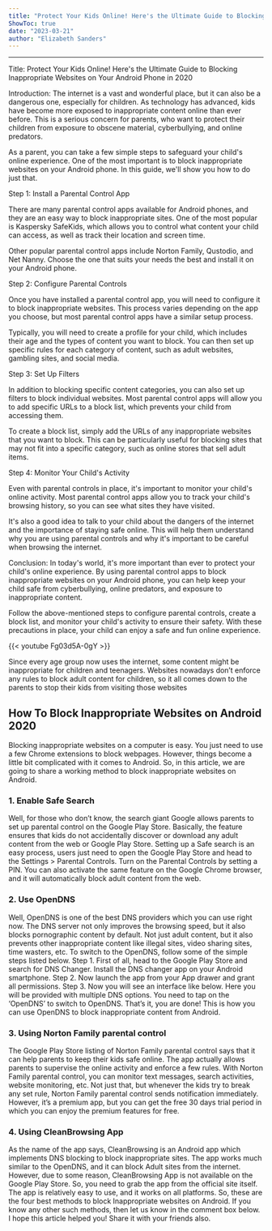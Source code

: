 ```yaml
---
title: "Protect Your Kids Online! Here's the Ultimate Guide to Blocking Inappropriate Websites on Your Android Phone in 2020"
ShowToc: true 
date: "2023-03-21"
author: "Elizabeth Sanders"
---
```

*****
Title: Protect Your Kids Online! Here's the Ultimate Guide to Blocking Inappropriate Websites on Your Android Phone in 2020

Introduction:
The internet is a vast and wonderful place, but it can also be a dangerous one, especially for children. As technology has advanced, kids have become more exposed to inappropriate content online than ever before. This is a serious concern for parents, who want to protect their children from exposure to obscene material, cyberbullying, and online predators.

As a parent, you can take a few simple steps to safeguard your child's online experience. One of the most important is to block inappropriate websites on your Android phone. In this guide, we'll show you how to do just that.

Step 1: Install a Parental Control App

There are many parental control apps available for Android phones, and they are an easy way to block inappropriate sites. One of the most popular is Kaspersky SafeKids, which allows you to control what content your child can access, as well as track their location and screen time.

Other popular parental control apps include Norton Family, Qustodio, and Net Nanny. Choose the one that suits your needs the best and install it on your Android phone.

Step 2: Configure Parental Controls

Once you have installed a parental control app, you will need to configure it to block inappropriate websites. This process varies depending on the app you choose, but most parental control apps have a similar setup process.

Typically, you will need to create a profile for your child, which includes their age and the types of content you want to block. You can then set up specific rules for each category of content, such as adult websites, gambling sites, and social media.

Step 3: Set Up Filters

In addition to blocking specific content categories, you can also set up filters to block individual websites. Most parental control apps will allow you to add specific URLs to a block list, which prevents your child from accessing them.

To create a block list, simply add the URLs of any inappropriate websites that you want to block. This can be particularly useful for blocking sites that may not fit into a specific category, such as online stores that sell adult items.

Step 4: Monitor Your Child's Activity

Even with parental controls in place, it's important to monitor your child's online activity. Most parental control apps allow you to track your child's browsing history, so you can see what sites they have visited.

It's also a good idea to talk to your child about the dangers of the internet and the importance of staying safe online. This will help them understand why you are using parental controls and why it's important to be careful when browsing the internet.

Conclusion:
In today's world, it's more important than ever to protect your child's online experience. By using parental control apps to block inappropriate websites on your Android phone, you can help keep your child safe from cyberbullying, online predators, and exposure to inappropriate content.

Follow the above-mentioned steps to configure parental controls, create a block list, and monitor your child's activity to ensure their safety. With these precautions in place, your child can enjoy a safe and fun online experience.

{{< youtube Fg03d5A-0gY >}} 



Since every age group now uses the internet, some content might be inappropriate for children and teenagers. Websites nowadays don’t enforce any rules to block adult content for children, so it all comes down to the parents to stop their kids from visiting those websites

 
## How To Block Inappropriate Websites on Android 2020


Blocking inappropriate websites on a computer is easy. You just need to use a few Chrome extensions to block webpages. However, things become a little bit complicated with it comes to Android. So, in this article, we are going to share a working method to block inappropriate websites on Android.

 
### 1. Enable Safe Search


Well, for those who don’t know, the search giant Google allows parents to set up parental control on the Google Play Store. Basically, the feature ensures that kids do not accidentally discover or download any adult content from the web or Google Play Store. Setting up a Safe search is an easy process, users just need to open the Google Play Store and head to the Settings > Parental Controls. Turn on the Parental Controls by setting a PIN. You can also activate the same feature on the Google Chrome browser, and it will automatically block adult content from the web.

 
### 2. Use OpenDNS


Well, OpenDNS is one of the best DNS providers which you can use right now. The DNS server not only improves the browsing speed, but it also blocks pornographic content by default. Not just adult content, but it also prevents other inappropriate content like illegal sites, video sharing sites, time wasters, etc. To switch to the OpenDNS, follow some of the simple steps listed below.
Step 1. First of all, head to the Google Play Store and search for DNS Changer. Install the DNS changer app on your Android smartphone.
Step 2. Now launch the app from your App drawer and grant all permissions.
Step 3. Now you will see an interface like below. Here you will be provided with multiple DNS options. You need to tap on the ‘OpenDNS’ to switch to OpenDNS.
That’s it, you are done! This is how you can use OpenDNS to block inappropriate content from Android.

 
### 3. Using Norton Family parental control


The Google Play Store listing of Norton Family parental control says that it can help parents to keep their kids safe online. The app actually allows parents to supervise the online activity and enforce a few rules. With Norton Family parental control, you can monitor text messages, search activities, website monitoring, etc. Not just that, but whenever the kids try to break any set rule, Norton Family parental control sends notification immediately. However, it’s a premium app, but you can get the free 30 days trial period in which you can enjoy the premium features for free.

 
### 4. Using CleanBrowsing App


As the name of the app says, CleanBrowsing is an Android app which implements DNS blocking to block inappropriate sites. The app works much similar to the OpenDNS, and it can block Adult sites from the internet. However, due to some reason, CleanBrowsing App is not available on the Google Play Store. So, you need to grab the app from the official site itself. The app is relatively easy to use, and it works on all platforms.
So, these are the four best methods to block Inappropriate websites on Android. If you know any other such methods, then let us know in the comment box below. I hope this article helped you! Share it with your friends also.




